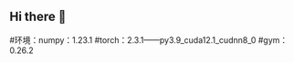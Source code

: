 ## Hi there 👋
#环境：numpy：1.23.1
#torch：2.3.1——py3.9_cuda12.1_cudnn8_0
#gym：0.26.2
<!--
**Sound-Zero/Sound-Zero** is a ✨ _special_ ✨ repository because its `README.md` (this file) appears on your GitHub profile.

Here are some ideas to get you started:

- 🔭 I’m currently working on ...
- 🌱 I’m currently learning ...
- 👯 I’m looking to collaborate on ...
- 🤔 I’m looking for help with ...
- 💬 Ask me about ...
- 📫 How to reach me: ...
- 😄 Pronouns: ...
- ⚡ Fun fact: ...
-->
